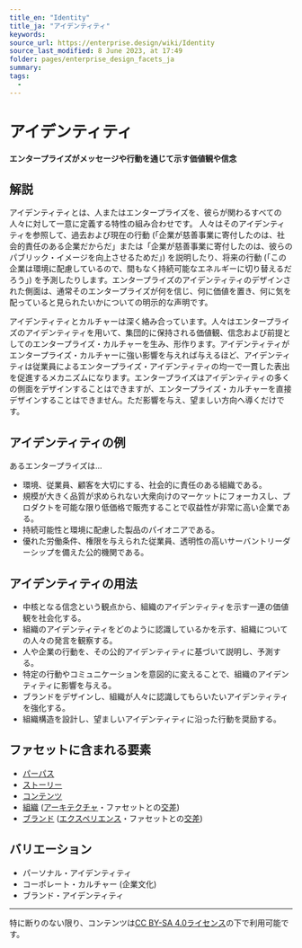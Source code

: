 ```yaml
---
title_en: "Identity"
title_ja: "アイデンティティ"
keywords: 
source_url: https://enterprise.design/wiki/Identity
source_last_modified: 8 June 2023, at 17:49
folder: pages/enterprise_design_facets_ja
summary:
tags: 
  - 
---
```

# アイデンティティ
**エンタープライズがメッセージや行動を通じて示す価値観や信念**

## 解説
アイデンティティとは、人またはエンタープライズを、彼らが関わるすべての人々に対して一意に定義する特性の組み合わせです。 人々はそのアイデンティティを参照して、過去および現在の行動 (「企業が慈善事業に寄付したのは、社会的責任のある企業だからだ」または「企業が慈善事業に寄付したのは、彼らのパブリック・イメージを向上させるためだ」) を説明したり、将来の行動 (「この企業は環境に配慮しているので、間もなく持続可能なエネルギーに切り替えるだろう」) を予測したりします。エンタープライズのアイデンティティのデザインされた側面は、通常そのエンタープライズが何を信じ、何に価値を置き、何に気を配っていると見られたいかについての明示的な声明です。

アイデンティティとカルチャーは深く絡み合っています。人々はエンタープライズのアイデンティティを用いて、集団的に保持される価値観、信念および前提としてのエンタープライズ・カルチャーを生み、形作ります。アイデンティティがエンタープライズ・カルチャーに強い影響を与えれば与えるほど、アイデンティティは従業員によるエンタープライズ・アイデンティティの均一で一貫した表出を促進するメカニズムになります。エンタープライズはアイデンティティの多くの側面をデザインすることはできますが、エンタープライズ・カルチャーを直接デザインすることはできません。ただ影響を与え、望ましい方向へ導くだけです。

## アイデンティティの例
あるエンタープライズは…
- 環境、従業員、顧客を大切にする、社会的に責任のある組織である。
- 規模が大きく品質が求められない大衆向けのマーケットにフォーカスし、プロダクトを可能な限り低価格で販売することで収益性が非常に高い企業である。
- 持続可能性と環境に配慮した製品のパイオニアである。
- 優れた労働条件、権限を与えられた従業員、透明性の高いサーバントリーダーシップを備えた公的機関である。

## アイデンティティの用法
- 中核となる信念という観点から、組織のアイデンティティを示す一連の価値観を社会化する。
- 組織のアイデンティティをどのように認識しているかを示す、組織についての人々の発言を観察する。
- 人や企業の行動を、その公的アイデンティティに基づいて説明し、予測する。
- 特定の行動やコミュニケーションを意図的に変えることで、組織のアイデンティティに影響を与える。
- ブランドをデザインし、組織が人々に認識してもらいたいアイデンティティを強化する。
- 組織構造を設計し、望ましいアイデンティティに沿った行動を奨励する。

## ファセットに含まれる要素
- [パーパス](/pages/enterprise_elements_ja/facets_and_intersection_elements_ja/_identity/purpose_ja.md)
- [ストーリー](/pages/enterprise_elements_ja/facets_and_intersection_elements_ja/_identity/story_ja.md)
- [コンテンツ](/pages/enterprise_elements_ja/facets_and_intersection_elements_ja/_identity/content_ja.md)
- [組織](/pages/enterprise_elements_ja/facets_and_intersection_elements_ja/_intersection/organization_ja.md) ([アーキテクチャ](/pages/enterprise_design_facets_ja/architecture_ja.md)・ファセットとの[交差](/pages/enterprise_design_facets_ja/intersection_ja.md))
- [ブランド](/pages/enterprise_elements_ja/facets_and_intersection_elements_ja/_intersection/brand_ja.md) ([エクスペリエンス](/pages/enterprise_design_facets_ja/experience_ja.md)・ファセットとの[交差](/pages/enterprise_design_facets_ja/intersection_ja.md))

## バリエーション
- パーソナル・アイデンティティ
- コーポレート・カルチャー (企業文化)
- ブランド・アイデンティティ

---
特に断りのない限り、コンテンツは[CC BY-SA 4.0ライセンス](/pages/license_ja.md)の下で利用可能です。
